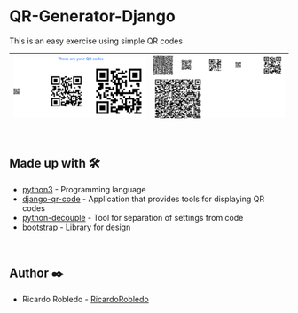 # QR-Generator-Django
This is an easy exercise using simple QR codes


|<img src="https://github.com/RicardoRobledo/QR-Generator-Django/blob/main/1.png">|<img src="https://github.com/RicardoRobledo/QR-Generator-Django/blob/main/2.png">|
| --- | --- |

<br>


## Made up with 🛠️

- [python3](https://www.python.org/) - Programming language
- [django-qr-code](https://pypi.org/project/django-qr-code/) - Application that provides tools for displaying QR codes
- [python-decouple](https://pypi.org/project/python-decouple/) - Tool for separation of settings from code
- [bootstrap](https://getbootstrap.com/) - Library for design


<br>


## Author ✒️

- Ricardo Robledo - [RicardoRobledo](https://github.com/RicardoRobledo)
